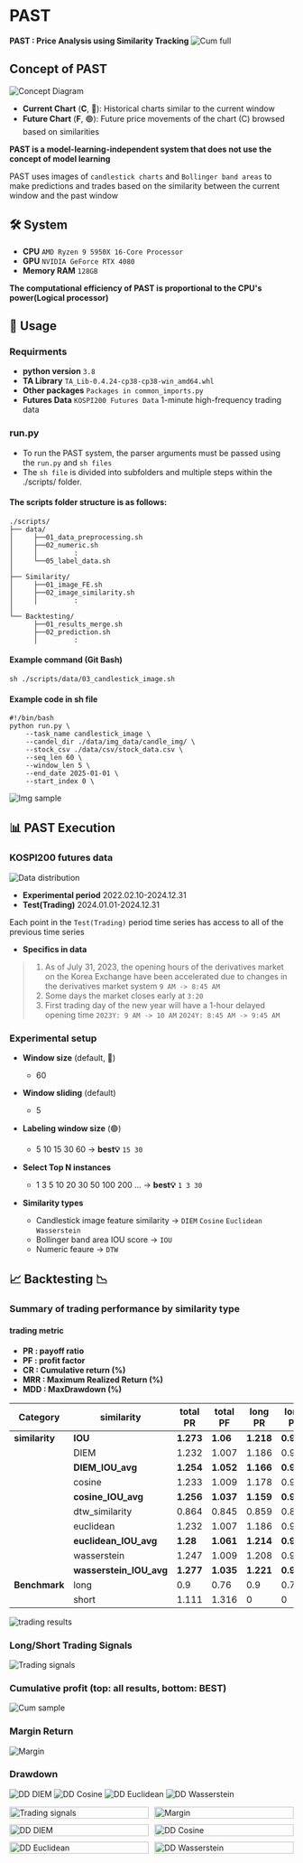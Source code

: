 # PAST
**PAST : Price Analysis using Similarity Tracking**
![Cum full](./assets/final_output.gif)

## Concept of PAST
![Concept Diagram](./assets/concept_fig.png)
- **Current Chart** (**C**, 🔴): Historical charts similar to the current window
- **Future Chart** (**F**, 🟢): Future price movements of the chart (C) browsed based on similarities

**PAST is a model-learning-independent system that does not use the concept of model learning**

PAST uses images of `candlestick charts` and `Bollinger band areas` to make predictions and trades based on the similarity between the current window and the past window

## 🛠 System
- **CPU** `AMD Ryzen 9 5950X 16-Core Processor`
- **GPU** `NVIDIA GeForce RTX 4080`
- **Memory RAM** `128GB`

**The computational efficiency of PAST is proportional to the CPU's power(Logical processor)**

## 📑 Usage
### Requirments
- **python version** `3.8`
- **TA Library** `TA_Lib-0.4.24-cp38-cp38-win_amd64.whl`
- **Other packages** `Packages in common_imports.py`
- **Futures Data** `KOSPI200 Futures Data` 1-minute high-frequency trading data

### run.py
- To run the PAST system, the parser arguments must be passed using the `run.py` and `sh files`
- The `sh file` is divided into subfolders and multiple steps within the ./scripts/ folder.

#### The scripts folder structure is as follows:
```
./scripts/
├── data/
│     ├──01_data_preprocessing.sh
│     ├──02_numeric.sh
│     │         :
│     └──05_label_data.sh
│
├── Similarity/
│     ├──01_image_FE.sh
│     ├──02_image_similarity.sh
│     │         :
│
└── Backtesting/
      ├──01_results_merge.sh
      ├──02_prediction.sh
      │         :
```
#### Example command (Git Bash)
```
sh ./scripts/data/03_candlestick_image.sh
```
#### Example code in sh file
```
#!/bin/bash
python run.py \
    --task_name candlestick_image \
    --candel_dir ./data/img_data/candle_img/ \
    --stock_csv ./data/csv/stock_data.csv \
    --seq_len 60 \
    --window_len 5 \
    --end_date 2025-01-01 \
    --start_index 0 \
```
![Img sample](./assets/Candlestick_img.png)

## 📊 PAST Execution
### KOSPI200 futures data
![Data distribution](./assets/KOSPI200_Futures_distribution.png) 

- **Experimental period** 2022.02.10-2024.12.31
- **Test(Trading)** 2024.01.01-2024.12.31

Each point in the `Test(Trading)` period time series has access to all of the previous time series

- **Specifics in data**
> 1. As of July 31, 2023, the opening hours of the derivatives market on the Korea Exchange have been accelerated due to changes in the derivatives market system `9 AM -> 8:45 AM`
> 2. Some days the market closes early at `3:20`
> 3. First trading day of the new year will have a 1-hour delayed opening time `2023Y: 9 AM -> 10 AM` `2024Y: 8:45 AM -> 9:45 AM`

### Experimental setup
- **Window size** (default, 🔴)
    - 60

- **Window sliding** (default)
    - 5

- **Labeling window size** (🟢) 
    - 5  10  15  30  60 → **best💡** `15 30`

- **Select Top N instances**
    - 1  3  5  10  20  30  50  100  200 ... → **best💡** `1 3 30`

- **Similarity types**
    - Candlestick image feature similarity → `DIEM` `Cosine` `Euclidean` `Wasserstein`
    - Bollinger band area IOU score → `IOU`
    - Numeric feaure → `DTW`


## 📈 Backtesting 📉
### Summary of trading performance by similarity type
#### trading metric
- **PR : payoff ratio**
- **PF : profit factor**
- **CR : Cumulative return (%)**
- **MRR : Maximum Realized Return (%)**
- **MDD : MaxDrawdown (%)**

| **Category**   |      **similarity**     | **total PR**          | **total PF**           | **long PR**           | **long PF**           | **short PR**          | **short PF**          | **CR (%)**               | **MRR (%)**               | **MDD (%)**          |
|----------------|-------------------------|-----------------------|------------------------|-----------------------|-----------------------|-----------------------|-----------------------|--------------------------|---------------------------|----------------------|
| **similarity** | **IOU**                 | **1.273**             | **1.06**               | **1.218**             | **0.948**             | **1.326**             | **1.177**             | **5.281**                | **1.704**                 | **-4.256**           |
|                | DIEM                    | 1.232                 | 1.007                  | 1.186                 | 0.913                 | 1.276                 | 1.102                 | 0.404                    | 1.757                     | -5.815               |
|                | **DIEM_IOU_avg**        | **1.254**             | **1.052**              | **1.166**             | **0.965**             | **1.339**             | **1.137**             | **4.446**                | **1.781**                 | **-4.71**            |
|                | cosine                  | 1.233                 | 1.009                  | 1.178                 | 0.903                 | 1.284                 | 1.119                 | 0.541                    | 1.727                     | -6.206               |
|                | **cosine_IOU_avg**      | **1.256**             | **1.037**              | **1.159**             | **0.938**             | **1.352**             | **1.139**             | **3.17**                 | **1.831**                 | **-4.911**           |
|                | dtw_similarity          | 0.864                 | 0.845                  | 0.859                 | 0.82                  | 0.568                 | 0.684                 | -9.165                   | 1.584                     | -11.151              |
|                | euclidean               | 1.232                 | 1.007                  | 1.186                 | 0.913                 | 1.276                 | 1.102                 | 0.404                    | 1.757                     | -5.815               |
|                | **euclidean_IOU_avg**   | **1.28**              | **1.061**              | **1.214**             | **0.976**             | **1.343**             | **1.145**             | **5.341**                | **1.788**                 | **-4.677**           |
|                | wasserstein             | 1.247                 | 1.009                  | 1.208                 | 0.915                 | 1.283                 | 1.108                 | 0.398                    | 1.76                      | -7.07                |
|                | **wasserstein_IOU_avg** | **1.277**             | **1.035**              | **1.221**             | **0.944**             | **1.331**             | **1.13**              | **2.949**                | **1.829**                 | **-4.71**            |
| **Benchmark**  | long                    | 0.9                   | 0.76                   | 0.9                   | 0.76                  | 0                     | 0                     | -24.241                  | 3.284                     | -26.675              |
|                | short                   | 1.111                 | 1.316                  | 0                     | 0                     | 1.111                 | 1.316                 | 24.241                   | 3.062                     | -3.284               |

![trading results](./assets/trading_results_plt.png)

### Long/Short Trading Signals
![Trading signals](./assets/position_signal.gif)

### Cumulative profit (top: all results, bottom: BEST)
![Cum sample](./assets/cum_result_sample.gif)

### Margin Return
![Margin](./assets/margin_return.gif)

### Drawdown
![DD DIEM](./assets//DIEM_vs_DIEM_IOU_avg_output.gif)
![DD Cosine](./assets/cosine_vs_cosine_IOU_avg_output.gif)
![DD Euclidean](./assets/euclidean_vs_euclidean_IOU_avg_output.gif)
![DD Wasserstein](./assets//wasserstein_vs_wasserstein_IOU_avg_output.gif)


<div style="display: grid; grid-template-columns: repeat(2, 1fr); gap: 10px;">
  <img src="./assets/position_signal.gif" alt="Trading signals" style="width:100%;">
  <img src="./assets/margin_return.gif" alt="Margin" style="width:100%;">
  <img src="./assets/DIEM_vs_DIEM_IOU_avg_output.gif" alt="DD DIEM" style="width:100%;">
  <img src="./assets/cosine_vs_cosine_IOU_avg_output.gif" alt="DD Cosine" style="width:100%;">
  <img src="./assets/euclidean_vs_euclidean_IOU_avg_output.gif" alt="DD Euclidean" style="width:100%;">
  <img src="./assets/wasserstein_vs_wasserstein_IOU_avg_output.gif" alt="DD Wasserstein" style="width:100%;">
</div>